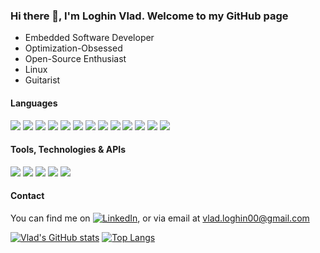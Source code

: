 ### Hi there 👋, I'm Loghin Vlad. Welcome to my GitHub page

* Embedded Software Developer
* Optimization-Obsessed
* Open-Source Enthusiast
* Linux
* Guitarist


#### Languages

![](https://img.shields.io/badge/C++-c++11,%20c++14,%20c++17,%20c++20-informational?style=flat&logo=c%2B%2B&logoColor=4d78c4&labelColor=dbdbdb)
![](https://img.shields.io/badge/C-c99,%20c11-informational?style=flat&logo=c&logoColor=001c96&labelColor=dbdbdb)
![](https://img.shields.io/badge/CMake-3.17-informational?style=flat&logo=cmake&logoColor=darkgreen&labelColor=dbdbdb)
![](https://img.shields.io/badge/Java-jdk15-informational?style=flat&logo=java&logoColor=c76d00&labelColor=dbdbdb)
![](https://img.shields.io/badge/PHP-7,%208-informational?style=flat&logo=php&logoColor=7547ba&labelColor=dbdbdb)
![](https://img.shields.io/badge/SQL-MariaDB/MySQL,%20OracleSQL,%20SQLite3-informational?style=flat&logo=mariadb&logoColor=blue&labelColor=dbdbdb)
![](https://img.shields.io/badge/python-2.7,3.6,3.8-informational?style=flat&logo=python&logoColor=0d4503&labelColor=dbdbdb)
![](https://img.shields.io/badge/C%23-informational?style=flat&logo=.NET&logoColor=0d4503&labelColor=dbdbdb)
![](https://img.shields.io/badge/html-5-informational?style=flat&logo=html5&logoColor=fc8c03&labelColor=dbdbdb)
![](https://img.shields.io/badge/css-3-informational?style=flat&logo=css3&logoColor=blue&labelColor=dbdbdb)
![](https://img.shields.io/badge/JavaScript-informational?style=flat&logo=javascript&logoColor=orange&color=dbdbdb)
![](https://img.shields.io/badge/TypeScript-informational?style=flat&logo=typescript&logoColor=darkblue&color=dbdbdb)
![](https://img.shields.io/badge/NodeJS-informational?style=flat&logo=node.js&logoColor=orange&color=dbdbdb)

#### Tools, Technologies & APIs

![](https://img.shields.io/badge/Vulkan%20API-1.2.170-informational?style=flat&logo=vulkan&logoColor=red&labelColor=dbdbdb)
![](https://img.shields.io/badge/OpenGL-3.3,%204.5%20Core/ES-informational?style=flat&logo=opengl&logoColor=red&labelColor=dbdbdb)
![](https://img.shields.io/badge/Qt-4,%205,%206%20%20c++/pySide2-informational?style=flat&logo=qt&logoColor=green&labelColor=dbdbdb)
![](https://img.shields.io/badge/git-2.3-informational?style=flat&logo=git&logoColor=orange&labelColor=dbdbdb)
![](https://img.shields.io/badge/Jira-informational?style=flat&logo=atlassian&logoColor=blue&labelColor=dbdbdb)


#### Contact

You can find me on [![LinkedIn][1.2]][1], or via email at vlad.loghin00@gmail.com

[1]: https://www.linkedin.com/in/vlad-andrei-loghin-bb69b2151/
[1.2]: https://raw.githubusercontent.com/MartinHeinz/MartinHeinz/master/linkedin-3-16.png

[![Vlad's GitHub stats](https://github-readme-stats.vercel.app/api?username=LoghinVladDev&count_private=true&show_icons=true&theme=dark)](https://github.com/anuraghazra/github-readme-stats)
[![Top Langs](https://github-readme-stats.vercel.app/api/top-langs/?username=LoghinVladDev&langs_count=10&layout=compact&theme=dark&exclude_repo=AR_DR_IMR_LPN)](https://github.com/anuraghazra/github-readme-stats)

<!--
**LoghinVladDev/LoghinVladDev** is a ✨ _special_ ✨ repository because its `README.md` (this file) appears on your GitHub profile.

Here are some ideas to get you started:

- 🔭 I’m currently working on ...
- 🌱 I’m currently learning ...
- 👯 I’m looking to collaborate on ...
- 🤔 I’m looking for help with ...
- 💬 Ask me about ...
- 📫 How to reach me: ...
- 😄 Pronouns: ...
- ⚡ Fun fact: ...
-->

